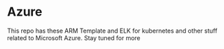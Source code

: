 # Azure

This repo has these ARM Template and ELK for kubernetes and other stuff related to  Microsoft Azure. Stay tuned for more 
